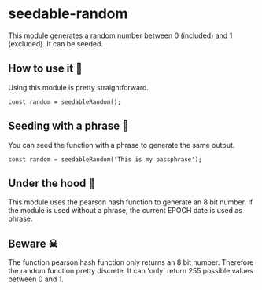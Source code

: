 # seedable-random

This module generates a random number between 0 (included) and 1 (excluded). It can be seeded.

## How to use it 🚀

Using this module is pretty straightforward.

```
const random = seedableRandom();
```

## Seeding with a phrase 🌱

You can seed the function with a phrase to generate the same output.

```
const random = seedableRandom('This is my passphrase');
```

## Under the hood 🙈

This module uses the pearson hash function to generate an 8 bit number. If the module is used without a phrase, the current EPOCH date is used as phrase.

## Beware ☠

The function pearson hash function only returns an 8 bit number. Therefore the random function pretty discrete. It can 'only' return 255 possible values between 0 and 1.
